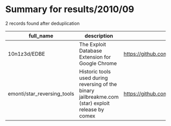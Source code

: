 
# Summary for results/2010/09
    
2 records found after deduplication

| full_name | description | html_url | matched_list | matched_count | pushed_at | size | stargazers_count | language | forks_count |
|-----------------------------|----------------------------------------------------------------------------------------------------|------------------------------------------------|----------------|-----------------|---------------------------|--------|--------------------|------------|---------------|
| 10n1z3d/EDBE | The Exploit Database Extension for Google Chrome | https://github.com/10n1z3d/EDBE | ['exploit'] | 1 | 2010-09-13 13:06:21+00:00 | 138 | 12 | JavaScript | 8 |
| emonti/star_reversing_tools | Historic tools used during reversing of the binary jailbreakme.com (star) exploit release by comex | https://github.com/emonti/star_reversing_tools | ['exploit'] | 1 | 2010-09-28 22:27:38+00:00 | 98 | 10 | Ruby | 2 |
